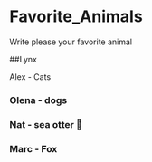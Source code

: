 # Favorite_Animals
Write please your favorite animal

##Lynx 

Alex - Cats
### Olena - dogs
### Nat - sea otter 🦦
### Marc - Fox
